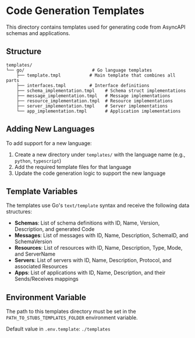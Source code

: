 # Code Generation Templates

This directory contains templates used for generating code from AsyncAPI schemas and applications.

## Structure

```
templates/
└── go/                          # Go language templates
    ├── template.tmpl           # Main template that combines all parts
    ├── interfaces.tmpl         # Interface definitions
    ├── schema_implementation.tmpl    # Schema struct implementations
    ├── message_implementation.tmpl   # Message implementations
    ├── resource_implementation.tmpl  # Resource implementations
    ├── server_implementation.tmpl    # Server implementations
    └── app_implementation.tmpl       # Application implementations
```

## Adding New Languages

To add support for a new language:

1. Create a new directory under `templates/` with the language name (e.g., `python`, `typescript`)
2. Add the required template files for that language
3. Update the code generation logic to support the new language

## Template Variables

The templates use Go's `text/template` syntax and receive the following data structures:

- **Schemas**: List of schema definitions with ID, Name, Version, Description, and generated Code
- **Messages**: List of messages with ID, Name, Description, SchemaID, and SchemaVersion
- **Resources**: List of resources with ID, Name, Description, Type, Mode, and ServerName
- **Servers**: List of servers with ID, Name, Description, Protocol, and associated Resources
- **Apps**: List of applications with ID, Name, Description, and their Sends/Receives mappings

## Environment Variable

The path to this templates directory must be set in the `PATH_TO_STUBS_TEMPLATES_FOLDER` environment variable.

Default value in `.env.template`: `./templates`
